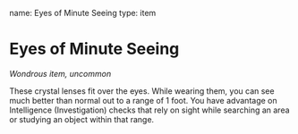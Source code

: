 name: Eyes of Minute Seeing
type: item

# Eyes of Minute Seeing
_Wondrous item, uncommon_

These crystal lenses fit over the eyes. While wearing them, you can see much better than normal out to a range of 1 foot. You have advantage on Intelligence (Investigation) checks that rely on sight while searching an area or studying an object within that range.
